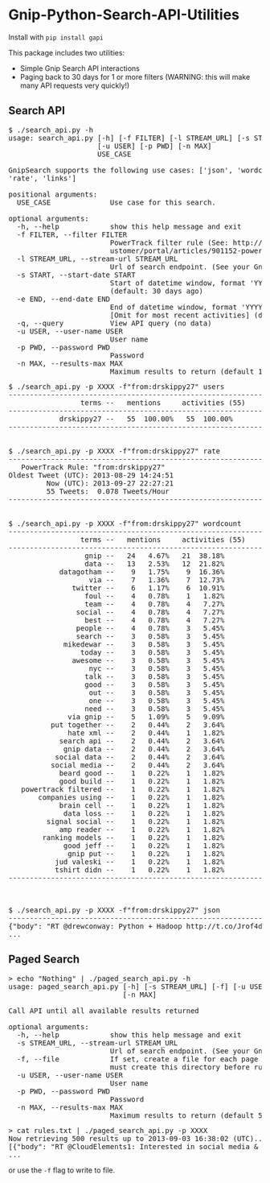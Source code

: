 Gnip-Python-Search-API-Utilities
================================


Install with `pip install gapi`

This package includes two utilities:
 - Simple Gnip Search API interactions
 - Paging back to 30 days for 1 or more filters (WARNING: this will make many API requests very quickly!)


## Search API

<pre>
$ ./search_api.py -h
usage: search_api.py [-h] [-f FILTER] [-l STREAM_URL] [-s START] [-e END] [-q]
                     [-u USER] [-p PWD] [-n MAX]
                     USE_CASE

GnipSearch supports the following use cases: ['json', 'wordcount', 'users',
'rate', 'links']

positional arguments:
  USE_CASE              Use case for this search.

optional arguments:
  -h, --help            show this help message and exit
  -f FILTER, --filter FILTER
                        PowerTrack filter rule (See: http://support.gnip.com/c
                        ustomer/portal/articles/901152-powertrack-operators)
  -l STREAM_URL, --stream-url STREAM_URL
                        Url of search endpoint. (See your Gnip console.)
  -s START, --start-date START
                        Start of datetime window, format 'YYYY-mm-DDTHH:MM'
                        (default: 30 days ago)
  -e END, --end-date END
                        End of datetime window, format 'YYYY-mm-DDTHH:MM'
                        [Omit for most recent activities] (default: none)
  -q, --query           View API query (no data)
  -u USER, --user-name USER
                        User name
  -p PWD, --password PWD
                        Password
  -n MAX, --results-max MAX
                        Maximum results to return (default 100)
</pre>


<pre>
$ ./search_api.py -p XXXX -f"from:drskippy27" users
------------------------------------------------------------
                 terms --   mentions     activities (55)
------------------------------------------------------------
            drskippy27 --   55  100.00%   55  100.00%
------------------------------------------------------------


$ ./search_api.py -p XXXX -f"from:drskippy27" rate
------------------------------------------------------------
   PowerTrack Rule: "from:drskippy27"
Oldest Tweet (UTC): 2013-08-29 14:24:51
         Now (UTC): 2013-09-27 22:27:21
         55 Tweets:  0.078 Tweets/Hour
------------------------------------------------------------


$ ./search_api.py -p XXXX -f"from:drskippy27" wordcount
------------------------------------------------------------
                 terms --   mentions     activities (55)
------------------------------------------------------------
                  gnip --   24   4.67%   21  38.18%
                  data --   13   2.53%   12  21.82%
            datagotham --    9   1.75%    9  16.36%
                   via --    7   1.36%    7  12.73%
               twitter --    6   1.17%    6  10.91%
                  foul --    4   0.78%    1   1.82%
                  team --    4   0.78%    4   7.27%
                social --    4   0.78%    4   7.27%
                  best --    4   0.78%    4   7.27%
                people --    4   0.78%    3   5.45%
                search --    3   0.58%    3   5.45%
             mikedewar --    3   0.58%    3   5.45%
                 today --    3   0.58%    3   5.45%
               awesome --    3   0.58%    3   5.45%
                   nyc --    3   0.58%    3   5.45%
                  talk --    3   0.58%    3   5.45%
                  good --    3   0.58%    3   5.45%
                   out --    3   0.58%    3   5.45%
                   one --    3   0.58%    3   5.45%
                  need --    3   0.58%    3   5.45%
              via gnip --    5   1.09%    5   9.09%
          put together --    2   0.44%    2   3.64%
              hate xml --    2   0.44%    1   1.82%
            search api --    2   0.44%    2   3.64%
             gnip data --    2   0.44%    2   3.64%
           social data --    2   0.44%    2   3.64%
          social media --    2   0.44%    2   3.64%
            beard good --    1   0.22%    1   1.82%
            good build --    1   0.22%    1   1.82%
   powertrack filtered --    1   0.22%    1   1.82%
       companies using --    1   0.22%    1   1.82%
            brain cell --    1   0.22%    1   1.82%
             data loss --    1   0.22%    1   1.82%
         signal social --    1   0.22%    1   1.82%
            amp reader --    1   0.22%    1   1.82%
        ranking models --    1   0.22%    1   1.82%
             good jeff --    1   0.22%    1   1.82%
              gnip put --    1   0.22%    1   1.82%
           jud valeski --    1   0.22%    1   1.82%
           tshirt didn --    1   0.22%    1   1.82%
------------------------------------------------------------



$ ./search_api.py -p XXXX -f"from:drskippy27" json
------------------------------------------------------------
{"body": "RT @drewconway: Python + Hadoop http://t.co/Jrof4dIxDT awww, that snake and elephant love each other!", "retweetCount": 10, "generator": {"link": "http://www.tweetdeck.com", "displayName": "TweetDeck"}, "twitter_filter_level": "medium", "gnip": {"language": {"value": "en"}, "urls": [{"url": "http://t.co/Jrof4dIxDT", "expanded_url": "http://blog.mortardata.com/post/62334142398/hadoop-python-pig-trunk?utm_content=buffer8aaed&utm_source=buffer&utm_medium=twitter&utm_campaign=Buffer"}], "profileLocations": [{"displayName": "Brighton, Colorado, United States", "address": {"country": "United States", "region": "Colorado", "countryCode": "US", "locality": "Brighton"}, "geo": {"type": "point", "coordinates": [-104.82053, 39.98526]}, "objectType": "place"}]}, "favoritesCount": 0, "object": {"body": "Python + Hadoop http://t.co/Jrof4dIxDT awww, that snake and elephant love each other!", "generator": {"link": "http://tapbots.com/software/tweetbot/mac", "displayName": "Tweetbot for Mac"},
...
</pre>

## Paged Search

<pre>
> echo "Nothing" | ./paged_search_api.py -h
usage: paged_search_api.py [-h] [-s STREAM_URL] [-f] [-u USER] [-p PWD]
                           [-n MAX]

Call API until all available results returned

optional arguments:
  -h, --help            show this help message and exit
  -s STREAM_URL, --stream-url STREAM_URL
                        Url of search endpoint. (See your Gnip console.)
  -f, --file            If set, create a file for each page in ./data (you
                        must create this directory before running)
  -u USER, --user-name USER
                        User name
  -p PWD, --password PWD
                        Password
  -n MAX, --results-max MAX
                        Maximum results to return (default 500)
</pre>


<pre>
> cat rules.txt | ./paged_search_api.py -p XXXX 
Now retrieving 500 results up to 2013-09-03 16:38:02 (UTC)...
[{"body": "RT @CloudElements1: Interested in social media &amp; data streaming, HTTP streaming, geo-referencing and live code examples? Meetup w/ @gnip ht\u2026", "retweetCount": 1, "generator": {"link": "http://www.tweetdeck.com", "displayName": "TweetDeck"}, "twitter_filter_level": "medium", "gnip": {"language": {"value": "en"}, "urls": [{"url": "http://t.co/jhASyTC1mN", "expanded_url": "http://www.meetup.com/All-things-Cloud-PaaS-SaaS-PaaS-XaaS/events/124584092/"}], "profileLocations": [{"displayName": "Boulder, Colorado, United States",
...
</pre>

or use the `-f` flag to write to file.

